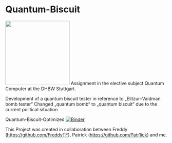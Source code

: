 # Quantum-Biscuit 
<img src="Data/dh-logo-2" width=200/>
Assignment in the elective subject Quantum Computer at the DHBW Stuttgart.

Development of a quantum biscuit tester in reference to „Elitzur–Vaidman bomb tester“
Changed „quantum bomb“ to „quantum biscuit“ due to the current political situation

Quantum-Biscuit-Optimized [![Binder](https://mybinder.org/badge_logo.svg)](https://mybinder.org/v2/gh/NiklasElsaesser/Quantum-Biscuit/HEAD?labpath=Quantum-Biscuit-Optimization.ipynb)

This Project was created in collaboration between Freddy (https://github.com/FreddyTF), Patrick (https://github.com/Patr1ick) and me. 
